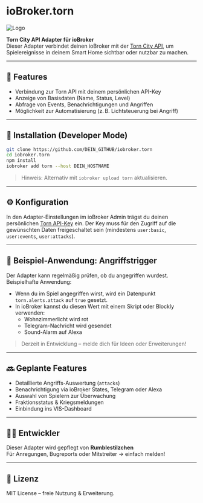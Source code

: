 # ioBroker.torn

![Logo](https://www.torn.com/favicon.ico)

**Torn City API Adapter für ioBroker**  
Dieser Adapter verbindet deinen ioBroker mit der [Torn City API](https://www.torn.com/api.html), um Spielereignisse in deinem Smart Home sichtbar oder nutzbar zu machen.

---

## 🔧 Features

- Verbindung zur Torn API mit deinem persönlichen API-Key
- Anzeige von Basisdaten (Name, Status, Level)
- Abfrage von Events, Benachrichtigungen und Angriffen
- Möglichkeit zur Automatisierung (z. B. Lichtsteuerung bei Angriff)

---

## 🚀 Installation (Developer Mode)

```bash
git clone https://github.com/DEIN_GITHUB/iobroker.torn
cd iobroker.torn
npm install
iobroker add torn --host DEIN_HOSTNAME
```

> Hinweis: Alternativ mit `iobroker upload torn` aktualisieren.

---

## ⚙️ Konfiguration

In den Adapter-Einstellungen im ioBroker Admin trägst du deinen persönlichen [Torn API-Key](https://www.torn.com/preferences.php?tab=api) ein. Der Key muss für den Zugriff auf die gewünschten Daten freigeschaltet sein (mindestens `user:basic`, `user:events`, `user:attacks`).

---

## 📡 Beispiel-Anwendung: Angriffstrigger

Der Adapter kann regelmäßig prüfen, ob du angegriffen wurdest. Beispielhafte Anwendung:

- Wenn du im Spiel angegriffen wirst, wird ein Datenpunkt `torn.alerts.attack` auf `true` gesetzt.
- In ioBroker kannst du diesen Wert mit einem Skript oder Blockly verwenden:
  - Wohnzimmerlicht wird rot
  - Telegram-Nachricht wird gesendet
  - Sound-Alarm auf Alexa

> Derzeit in Entwicklung – melde dich für Ideen oder Erweiterungen!

---

## 🔜 Geplante Features

- Detaillierte Angriffs-Auswertung (`attacks`)
- Benachrichtigung via ioBroker States, Telegram oder Alexa
- Auswahl von Spielern zur Überwachung
- Fraktionsstatus & Kriegsmeldungen
- Einbindung ins VIS-Dashboard

---

## 🧙‍♂️ Entwickler

Dieser Adapter wird gepflegt von **Rumblestilzchen**  
Für Anregungen, Bugreports oder Mitstreiter → einfach melden!

---

## 📜 Lizenz

MIT License – freie Nutzung & Erweiterung.
